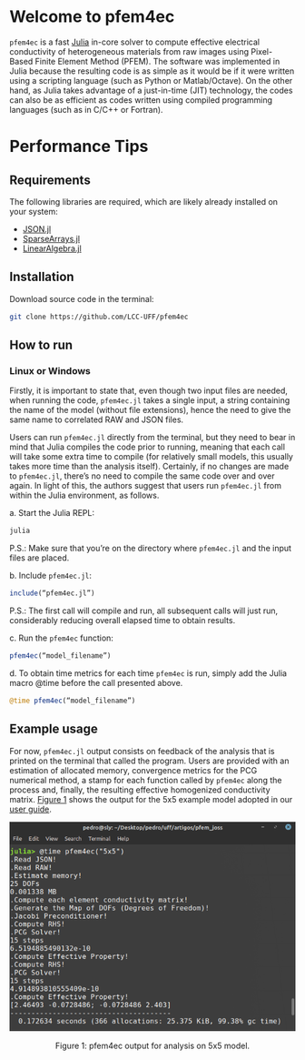 # Welcome to pfem4ec

`pfem4ec` is a fast [Julia](https://julialang.org/) in-core solver to compute effective electrical conductivity of heterogeneous materials from raw images using Pixel-Based Finite Element Method (PFEM). The software was implemented in Julia because the resulting code is as simple as it would be if it were written using a scripting language (such as Python or Matlab/Octave). On the other hand, as Julia takes advantage of a just-in-time (JIT) technology, the codes can also be as efficient as codes written using compiled programming languages (such as in C/C++ or Fortran).

# Performance Tips

## Requirements

The following libraries are required, which are likely already installed on your system:
+ [JSON.jl](https://github.com/JuliaIO/JSON.jl)
+ [SparseArrays.jl](https://github.com/JuliaLang/julia/blob/master/stdlib/SparseArrays/src/SparseArrays.jl)
+ [LinearAlgebra.jl](https://github.com/JuliaLang/julia/blob/master/stdlib/LinearAlgebra/src/LinearAlgebra.jl)


## Installation

Download source code in the terminal:
```bash
git clone https://github.com/LCC-UFF/pfem4ec
```

## How to run

### Linux or Windows

Firstly, it is important to state that, even though two input files are needed, when running the code, `pfem4ec.jl` takes a single input, a string containing the name of the model (without file extensions), hence the need to give the same name to correlated RAW and JSON files.  

Users can run `pfem4ec.jl` directly from the terminal, but they need to bear in mind that Julia compiles the code prior to running, meaning that each call will take some extra time to compile (for relatively small models, this usually takes more time than the analysis itself). Certainly, if no changes are made to `pfem4ec.jl`, there’s no need to compile the same code over and over again. In light of this, the authors suggest that users run `pfem4ec.jl` from within the Julia environment, as follows.

a. Start the Julia REPL:

```bash
julia
```
P.S.: Make sure that you’re on the directory where `pfem4ec.jl` and the input files are placed.

b. Include `pfem4ec.jl`:

```julia
include(“pfem4ec.jl”)
```
P.S.: The first call will compile and run, all subsequent calls will just run, considerably 	reducing overall elapsed time to obtain results.

c. Run the `pfem4ec` function:
```julia
pfem4ec(“model_filename”)
```

d. To obtain time metrics for each time `pfem4ec` is run, simply add the Julia macro @time before the call presented above.
```julia
@time pfem4ec(“model_filename”)
```

## Example usage

For now, `pfem4ec.jl` output consists on feedback of the analysis that is printed on the terminal that called the program. Users are provided with an estimation of allocated memory, convergence metrics for the PCG numerical method, a stamp for each function called by `pfem4ec` along the process and, finally, the resulting effective homogenized conductivity matrix. <a href="#figure1">Figure 1</a> shows the output for the 5x5 example model adopted in our [user guide](https://github.com/LCC-UFF/pfem4ec/blob/master/docs/user_guide_pfem.pdf).

<a name="figure1"><div id="figure1"></div></a>
<p align="center">
  <img src="https://github.com/LCC-UFF/pfem4ec/blob/master/images/julia_pfem4ec_output.png?raw=true">
</p>
<p align="center">Figure 1: pfem4ec output for analysis on 5x5 model.</p>